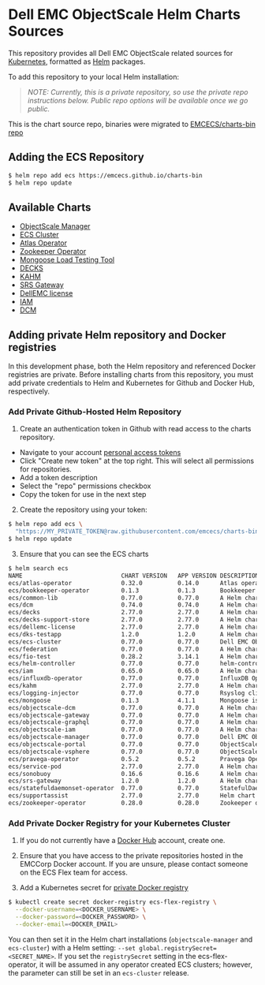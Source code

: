 # Dell EMC ObjectScale Helm Charts Sources

This repository provides all Dell EMC ObjectScale related sources for [Kubernetes](http://kubernetes.io), formatted as [Helm](https://helm.sh) packages.

To add this repository to your local Helm installation:

> *_NOTE: Currently, this is a private repository, so use the private repo instructions below. Public repo options will be available once we go public._*

This is the chart source repo, binaries were migrated to [EMCECS/charts-bin repo](https://github.com/EMCECS/charts-bin) 

## Adding the ECS Repository

```bash
$ helm repo add ecs https://emcecs.github.io/charts-bin
$ helm repo update
```
## Available Charts

* [ObjectScale Manager](objectscale-manager)
* [ECS Cluster](ecs-cluster)
* [Atlas Operator](atlas-operator)
* [Zookeeper Operator](zookeeper-operator)
* [Mongoose Load Testing Tool](mongoose)
* [DECKS](decks)
* [KAHM](kahm)
* [SRS Gateway](srs-gateway)
* [DellEMC license](dellemc-license)
* [IAM](objectscale-iam)
* [DCM](objectscale-dcm)

## Adding private Helm repository and Docker registries

In this development phase, both the Helm repository and referenced Docker registries are private. Before installing charts from this repository, you must add private credentials to Helm and Kubernetes for Github and Docker Hub, respectively.

### Add Private Github-Hosted Helm Repository

1. Create an authentication token in Github with read access to the charts repository.

  - Navigate to your account [personal access tokens](https://github.com/settings/tokens)
  - Click "Create new token" at the top right. This will select all permissions for repositories.
  - Add a token description
  - Select the "repo" permissions checkbox
  - Copy the token for use in the next step

2. Create the repository using your token:

```bash
$ helm repo add ecs \
  "https://MY_PRIVATE_TOKEN@raw.githubusercontent.com/emcecs/charts-bin/master/docs"
$ helm repo update
```

3. Ensure that you can see the ECS charts

```bash
$ helm search ecs
NAME                          	CHART VERSION	APP VERSION	DESCRIPTION                                       
ecs/atlas-operator            	0.32.0       	0.14.0     	Atlas operator deploys a custom resource for an...
ecs/bookkeeper-operator       	0.1.3        	0.1.3      	Bookkeeper Operator Helm chart for Kubernetes     
ecs/common-lib                	0.77.0       	0.77.0     	A Helm chart for Kubernetes                       
ecs/dcm                       	0.74.0       	0.74.0     	A Helm chart for Dell EMC DCM                     
ecs/decks                     	2.77.0       	2.77.0     	A Helm chart for Dell EMC Common Kubernetes Ser...
ecs/decks-support-store       	2.77.0       	2.77.0     	A Helm chart for Dell EMC Common Kubernetes Ser...
ecs/dellemc-license           	2.77.0       	2.77.0     	A Helm chart for applying a Dell EMC License fo...
ecs/dks-testapp               	1.2.0        	1.2.0      	A Helm chart for DKS (DECKS, KAHM, and SRSGatew...
ecs/ecs-cluster               	0.77.0       	0.77.0     	Dell EMC ObjectScale is highly scalable, and hi...
ecs/federation                	0.77.0       	0.77.0     	A Helm chart for Dell EMC Federation Service      
ecs/fio-test                  	0.28.2       	3.14.1     	A Helm chart for Kubernetes Applications Health...
ecs/helm-controller           	0.77.0       	0.77.0     	helm-controller runs inside the cluster and act...
ecs/iam                       	0.65.0       	0.65.0     	A Helm chart for Dell EMC IAM                     
ecs/influxdb-operator         	0.77.0       	0.77.0     	InfluxDB Operator deploys operator pod which is...
ecs/kahm                      	2.77.0       	2.77.0     	A Helm chart for Kubernetes Applications Health...
ecs/logging-injector          	0.77.0       	0.77.0     	Rsyslog client sidecar injector                   
ecs/mongoose                  	0.1.3        	4.1.1      	Mongoose is a horizontally scalable and configu...
ecs/objectscale-dcm           	0.77.0       	0.77.0     	A Helm chart for Dell EMC DCM                     
ecs/objectscale-gateway       	0.77.0       	0.77.0     	A Helm chart for Dell EMC Objectscale Gateway     
ecs/objectscale-graphql       	0.77.0       	0.77.0     	A Helm chart for Kubernetes                       
ecs/objectscale-iam           	0.77.0       	0.77.0     	A Helm chart for Dell EMC IAM                     
ecs/objectscale-manager       	0.77.0       	0.77.0     	Dell EMC ObjectScale is highly scalable, and hi...
ecs/objectscale-portal        	0.77.0       	0.77.0     	ObjectScale Portal                                
ecs/objectscale-vsphere       	0.77.0       	0.77.0     	ObjectScale VMware vSphere Plugin                 
ecs/pravega-operator          	0.5.2        	0.5.2      	Pravega Operator Helm chart for Kubernetes        
ecs/service-pod               	2.77.0       	2.77.0     	A Helm chart for Dell EMC Service Pod             
ecs/sonobuoy                  	0.16.6       	0.16.6     	A Helm chart for sonobuoy                         
ecs/srs-gateway               	1.2.0        	1.2.0      	A Helm chart for Dell EMC SRS Gateway Custom Re...
ecs/statefuldaemonset-operator	0.77.0       	0.77.0     	StatefulDaemonSet operator deploys operator pod...
ecs/supportassist             	2.77.0       	2.77.0     	Helm chart for Dell SupportAssist ESE             
ecs/zookeeper-operator        	0.28.0       	0.28.0     	Zookeeper operator deploys a custom resource fo...
```

### Add Private Docker Registry for your Kubernetes Cluster

1. If you do not currently have a [Docker Hub](https://hub.docker.com) account, create one.

2. Ensure that you have access to the private repositories hosted in the EMCCorp Docker account. If you are unsure, please contact someone on the ECS Flex team for access.

3. Add a Kubernetes secret for [private Docker registry](https://kubernetes.io/docs/concepts/containers/images/#specifying-imagepullsecrets-on-a-pod)

```bash
$ kubectl create secret docker-registry ecs-flex-registry \
  --docker-username=<DOCKER_USERNAME> \
  --docker-password=<DOCKER_PASSWORD> \
  --docker-email=<DOCKER_EMAIL>
```

You can then set it in the Helm chart installations (`objectscale-manager` and `ecs-cluster`) with a Helm setting: `--set global.registrySecret=<SECRET_NAME>`.  If you set the `registrySecret` setting in the ecs-flex-operator, it will be assumed in any operator created ECS clusters; however, the parameter can still be set in an `ecs-cluster` release.
